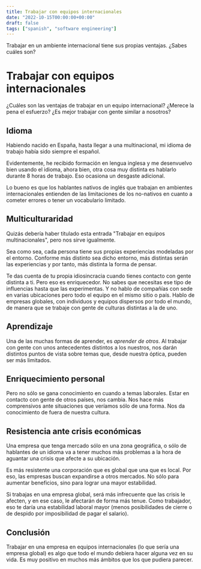 ```yaml
---
title: Trabajar con equipos internacionales
date: "2022-10-15T00:00:00+00:00"
draft: false
tags: ["spanish", "software engineering"]
---
```


Trabajar en un ambiente internacional tiene sus propias
ventajas. ¿Sabes cuáles son?

# Trabajar con equipos internacionales

¿Cuáles son las ventajas de trabajar en un equipo
internacional? ¿Merece la pena el esfuerzo?
¿Es mejor trabajar con gente similar a nosotros?

## Idioma

Habiendo nacido en España, hasta llegar a una multinacional,
mi idioma de trabajo había sido siempre el español.

Evidentemente, he recibido formación en lengua inglesa y
me desenvuelvo bien usando el idioma, ahora bien, otra cosa
muy distinta es hablarlo durante 8 horas de trabajo. Eso
ocasiona un desgaste adicional.

Lo bueno es que los hablantes nativos de inglés que trabajan
en ambientes internacionales entienden de las limitaciones de
los no-nativos en cuanto a cometer errores o tener un
vocabulario limitado.

## Multiculturaridad

Quizás debería haber titulado esta entrada "Trabajar en
equipos multinacionales", pero nos sirve igualmente.

Sea como sea, cada persona tiene sus propias experiencias
modeladas por el entorno. Conforme más distinto sea dicho
entorno, más distintas serán las experiencias y por tanto,
más distinta la forma de pensar.

Te das cuenta de tu propia idiosincracia cuando tienes
contacto con gente distinta a ti. Pero eso es enriquecedor.
No sabes que necesitas ese tipo de influencias hasta que
las experimentas. Y no hablo de compañías con sede en varias
ubicaciones pero todo el equipo en el mismo sitio o país.
Hablo de empresas globales, con individuos y equipos
dispersos por todo el mundo, de manera que se trabaje con
gente de culturas distintas a la de uno.

## Aprendizaje

Una de las muchas formas de aprender, es *aprender de otros*.
Al trabajar con gente con unos antecedentes distintos a los
nuestros, nos darán distintos puntos de vista sobre temas
que, desde nuestra óptica, pueden ser más limitados.

## Enriquecimiento personal

Pero no sólo se gana conocimiento en cuando a temas laborales.
Estar en contacto con gente de otros países, nos cambia.
Nos hace más comprensivos ante situaciones que veríamos sólo
de una forma. Nos da conocimiento de fuera de nuestra cultura.

## Resistencia ante crisis económicas

Una empresa que tenga mercado sólo en una zona geográfica, o
sólo de hablantes de un idioma va a tener muchos más problemas
a la hora de aguantar una crisis que afecte a su ubicación.

Es más resistente una corporación que es global que una que
es local. Por eso, las empresas buscan expandirse a otros
mercados. No sólo para aumentar beneficios, sino para lograr
una mayor estabilidad.

Si trabajas en una empresa global, será más infrecuente que
las crisis le afecten, y en ese caso, le afectarán de forma
más tenue. Como trabajador, eso te daría una estabilidad
laboral mayor (menos posibilidades de cierre o de despido por imposibilidad de pagar el salario).

## Conclusión

Trabajar en una empresa en equipos internacionales (lo que
sería una empresa global) es algo que todo el mundo debiera
hacer alguna vez en su vida. Es muy positivo en muchos más
ámbitos que los que pudiera parecer.
